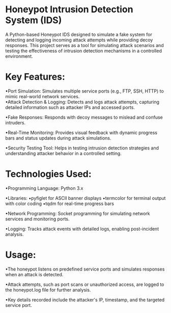 # Honeypot Intrusion Detection System (IDS)

A Python-based Honeypot IDS designed to simulate a fake system for detecting and logging incoming attack attempts while providing decoy responses. This project serves as a tool for simulating attack scenarios and testing the effectiveness of intrusion detection mechanisms in a controlled environment.

# Key Features:

•Port Simulation: Simulates multiple service ports (e.g., FTP, SSH, HTTP) to mimic real-world network services.        
•Attack Detection & Logging: Detects and logs attack attempts, capturing detailed information such as attacker IPs and accessed ports.                                                                                       


•Fake Responses: Responds with decoy messages to mislead and confuse intruders.    

•Real-Time Monitoring: Provides visual feedback with dynamic progress bars and status updates during attack simulations.

•Security Testing Tool: Helps in testing intrusion detection strategies and understanding attacker behavior in a controlled setting.

# Technologies Used:

•Programming Language: Python 3.x

•Libraries:
   •pyfiglet for ASCII banner displays
   •termcolor for terminal output with color coding
   •tqdm for real-time progress bars

•Network Programming: Socket programming for simulating network services and monitoring ports.

•Logging: Tracks attack events with detailed logs, enabling post-incident analysis.

# Usage:

•The honeypot listens on predefined service ports and simulates responses when an attack is detected.

•Attack attempts, such as port scans or unauthorized access, are logged to the honeypot.log file for further analysis.

•Key details recorded include the attacker's IP, timestamp, and the targeted service port.